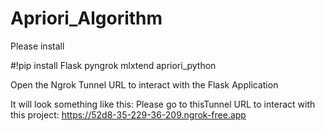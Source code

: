 # Apriori_Algorithm

Please install

#!pip install Flask pyngrok mlxtend apriori_python

Open the Ngrok Tunnel URL to interact with the Flask Application

It will look something like this: Please go to thisTunnel URL to interact with this project: https://52d8-35-229-36-209.ngrok-free.app

